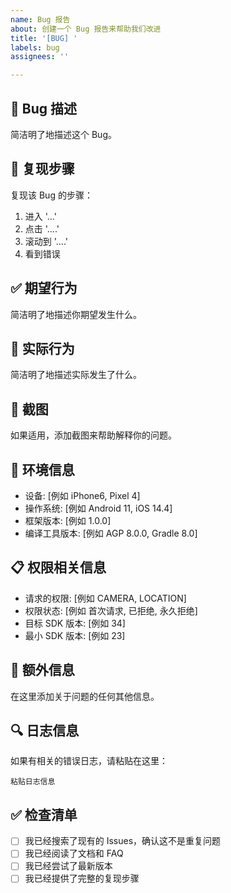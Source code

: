 ```yaml
---
name: Bug 报告
about: 创建一个 Bug 报告来帮助我们改进
title: '[BUG] '
labels: bug
assignees: ''

---
```


## 🐛 Bug 描述
简洁明了地描述这个 Bug。

## 🔄 复现步骤
复现该 Bug 的步骤：
1. 进入 '...'
2. 点击 '....'
3. 滚动到 '....'
4. 看到错误

## ✅ 期望行为
简洁明了地描述你期望发生什么。

## 📱 实际行为
简洁明了地描述实际发生了什么。

## 📸 截图
如果适用，添加截图来帮助解释你的问题。

## 🔧 环境信息
- 设备: [例如 iPhone6, Pixel 4]
- 操作系统: [例如 Android 11, iOS 14.4]
- 框架版本: [例如 1.0.0]
- 编译工具版本: [例如 AGP 8.0.0, Gradle 8.0]

## 📋 权限相关信息
- 请求的权限: [例如 CAMERA, LOCATION]
- 权限状态: [例如 首次请求, 已拒绝, 永久拒绝]
- 目标 SDK 版本: [例如 34]
- 最小 SDK 版本: [例如 23]

## 📝 额外信息
在这里添加关于问题的任何其他信息。

## 🔍 日志信息
如果有相关的错误日志，请粘贴在这里：

```
粘贴日志信息
```

## ✅ 检查清单
- [ ] 我已经搜索了现有的 Issues，确认这不是重复问题
- [ ] 我已经阅读了文档和 FAQ
- [ ] 我已经尝试了最新版本
- [ ] 我已经提供了完整的复现步骤